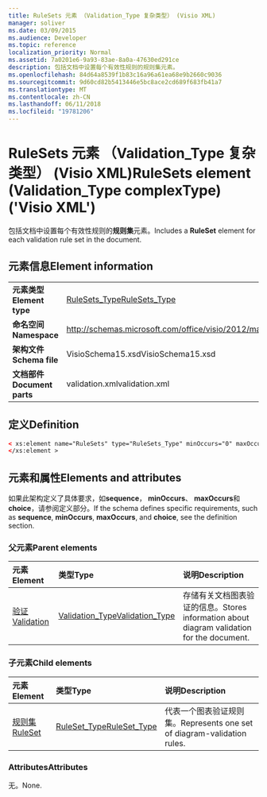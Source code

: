 ```yaml
---
title: RuleSets 元素 （Validation_Type 复杂类型） (Visio XML)
manager: soliver
ms.date: 03/09/2015
ms.audience: Developer
ms.topic: reference
localization_priority: Normal
ms.assetid: 7a0201e6-9a93-83ae-8a0a-47630ed291ce
description: 包括文档中设置每个有效性规则的规则集元素。
ms.openlocfilehash: 84d64a8539f1b83c16a96a61ea68e9b2660c9036
ms.sourcegitcommit: 9d60cd82b5413446e5bc8ace2cd689f683fb41a7
ms.translationtype: MT
ms.contentlocale: zh-CN
ms.lasthandoff: 06/11/2018
ms.locfileid: "19781206"
---
```

# <a name="rulesets-element-validationtype-complextype-visio-xml"></a><span data-ttu-id="c7a05-103">RuleSets 元素 （Validation_Type 复杂类型） (Visio XML)</span><span class="sxs-lookup"><span data-stu-id="c7a05-103">RuleSets element (Validation_Type complexType) ('Visio XML')</span></span>

<span data-ttu-id="c7a05-104">包括文档中设置每个有效性规则的**规则集**元素。</span><span class="sxs-lookup"><span data-stu-id="c7a05-104">Includes a **RuleSet** element for each validation rule set in the document.</span></span> 
  
## <a name="element-information"></a><span data-ttu-id="c7a05-105">元素信息</span><span class="sxs-lookup"><span data-stu-id="c7a05-105">Element information</span></span>

|||
|:-----|:-----|
|<span data-ttu-id="c7a05-106">**元素类型**</span><span class="sxs-lookup"><span data-stu-id="c7a05-106">**Element type**</span></span> <br/> |[<span data-ttu-id="c7a05-107">RuleSets_Type</span><span class="sxs-lookup"><span data-stu-id="c7a05-107">RuleSets_Type</span></span>](rulesets_type-complextypevisio-xml.md) <br/> |
|<span data-ttu-id="c7a05-108">**命名空间**</span><span class="sxs-lookup"><span data-stu-id="c7a05-108">**Namespace**</span></span> <br/> |http://schemas.microsoft.com/office/visio/2012/main  <br/> |
|<span data-ttu-id="c7a05-109">**架构文件**</span><span class="sxs-lookup"><span data-stu-id="c7a05-109">**Schema file**</span></span> <br/> |<span data-ttu-id="c7a05-110">VisioSchema15.xsd</span><span class="sxs-lookup"><span data-stu-id="c7a05-110">VisioSchema15.xsd</span></span>  <br/> |
|<span data-ttu-id="c7a05-111">**文档部件**</span><span class="sxs-lookup"><span data-stu-id="c7a05-111">**Document parts**</span></span> <br/> |<span data-ttu-id="c7a05-112">validation.xml</span><span class="sxs-lookup"><span data-stu-id="c7a05-112">validation.xml</span></span>  <br/> |
   
## <a name="definition"></a><span data-ttu-id="c7a05-113">定义</span><span class="sxs-lookup"><span data-stu-id="c7a05-113">Definition</span></span>

```XML
< xs:element name="RuleSets" type="RuleSets_Type" minOccurs="0" maxOccurs="1" >
</xs:element >
```

## <a name="elements-and-attributes"></a><span data-ttu-id="c7a05-114">元素和属性</span><span class="sxs-lookup"><span data-stu-id="c7a05-114">Elements and attributes</span></span>

<span data-ttu-id="c7a05-115">如果此架构定义了具体要求，如**sequence**， **minOccurs**、 **maxOccurs**和**choice**，请参阅定义部分。</span><span class="sxs-lookup"><span data-stu-id="c7a05-115">If the schema defines specific requirements, such as **sequence**, **minOccurs**, **maxOccurs**, and **choice**, see the definition section.</span></span> 
  
### <a name="parent-elements"></a><span data-ttu-id="c7a05-116">父元素</span><span class="sxs-lookup"><span data-stu-id="c7a05-116">Parent elements</span></span>

|<span data-ttu-id="c7a05-117">**元素**</span><span class="sxs-lookup"><span data-stu-id="c7a05-117">**Element**</span></span>|<span data-ttu-id="c7a05-118">**类型**</span><span class="sxs-lookup"><span data-stu-id="c7a05-118">**Type**</span></span>|<span data-ttu-id="c7a05-119">**说明**</span><span class="sxs-lookup"><span data-stu-id="c7a05-119">**Description**</span></span>|
|:-----|:-----|:-----|
|[<span data-ttu-id="c7a05-120">验证</span><span class="sxs-lookup"><span data-stu-id="c7a05-120">Validation</span></span>](validation-elementvisio-xml.md) <br/> |[<span data-ttu-id="c7a05-121">Validation_Type</span><span class="sxs-lookup"><span data-stu-id="c7a05-121">Validation_Type</span></span>](validation_type-complextypevisio-xml.md) <br/> |<span data-ttu-id="c7a05-122">存储有关文档图表验证的信息。</span><span class="sxs-lookup"><span data-stu-id="c7a05-122">Stores information about diagram validation for the document.</span></span>  <br/> |
   
### <a name="child-elements"></a><span data-ttu-id="c7a05-123">子元素</span><span class="sxs-lookup"><span data-stu-id="c7a05-123">Child elements</span></span>

|<span data-ttu-id="c7a05-124">**元素**</span><span class="sxs-lookup"><span data-stu-id="c7a05-124">**Element**</span></span>|<span data-ttu-id="c7a05-125">**类型**</span><span class="sxs-lookup"><span data-stu-id="c7a05-125">**Type**</span></span>|<span data-ttu-id="c7a05-126">**说明**</span><span class="sxs-lookup"><span data-stu-id="c7a05-126">**Description**</span></span>|
|:-----|:-----|:-----|
|[<span data-ttu-id="c7a05-127">规则集</span><span class="sxs-lookup"><span data-stu-id="c7a05-127">RuleSet</span></span>](ruleset-element-rulesets_type-complextypevisio-xml.md) <br/> |[<span data-ttu-id="c7a05-128">RuleSet_Type</span><span class="sxs-lookup"><span data-stu-id="c7a05-128">RuleSet_Type</span></span>](ruleset_type-complextypevisio-xml.md) <br/> |<span data-ttu-id="c7a05-129">代表一个图表验证规则集。</span><span class="sxs-lookup"><span data-stu-id="c7a05-129">Represents one set of diagram-validation rules.</span></span>  <br/> |
   
### <a name="attributes"></a><span data-ttu-id="c7a05-130">Attributes</span><span class="sxs-lookup"><span data-stu-id="c7a05-130">Attributes</span></span>

<span data-ttu-id="c7a05-131">无。</span><span class="sxs-lookup"><span data-stu-id="c7a05-131">None.</span></span>
  

